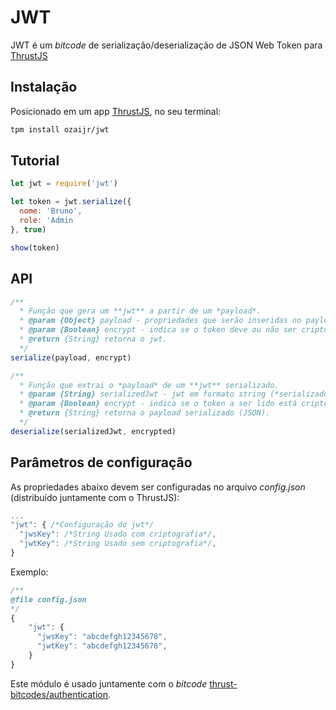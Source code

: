 # JWT

JWT é um *bitcode* de serialização/deserialização de JSON Web Token para [ThrustJS](https://github.com/thrustjs/thrust)

## Instalação

Posicionado em um app [ThrustJS](https://github.com/thrustjs/thrust), no seu terminal:

```sh
tpm install ozaijr/jwt
```

## Tutorial

```javascript
let jwt = require('jwt')

let token = jwt.serialize({
  nome: 'Bruno',
  role: 'Admin
}, true)

show(token)

```

## API

```javascript
/**
  * Função que gera um **jwt** a partir de um *payload*.
  * @param {Object} payload - propriedades que serão inseridas no payload do jwt.
  * @param {Boolean} encrypt - indica se o token deve ou não ser criptografado. Por padrão não é criptografado.
  * @return {String} retorna o jwt.
  */
serialize(payload, encrypt)

/**
  * Função que extrai o *payload* de um **jwt** serializado.
  * @param {String} serializedJwt - jwt em formato string (*serializado*).
  * @param {Boolean} encrypt - indica se o token a ser lido está criptografado.
  * @return {String} retorna o payload serializado (JSON).
  */
deserialize(serializedJwt, encrypted)
```

## Parâmetros de configuração

As propriedades abaixo devem ser configuradas no arquivo *config.json* (distribuído juntamente com o ThrustJS):

``` javascript
...
"jwt": { /*Configuração do jwt*/
  "jwsKey": /*String Usado com criptografia*/,
  "jwtKey": /*String Usado sem criptografia*/,
}
```

Exemplo:

```javascript
/**
@file config.json
*/
{
    "jwt": {
      "jwsKey": "abcdefgh12345678",
      "jwtKey": "abcdefgh12345678",
    }
}
```

Este módulo é usado juntamente com o *bitcode* [thrust-bitcodes/authentication](https://github.com/thrust-bitcodes/authentication).
